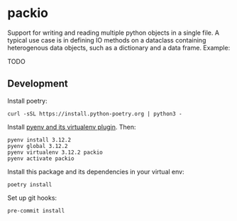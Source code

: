 # packio

Support for writing and reading multiple python objects in a single file. A typical use case is in defining IO methods on a dataclass containing heterogenous data objects, such as a dictionary and a data frame. Example:

TODO

## Development

Install poetry:
```
curl -sSL https://install.python-poetry.org | python3 -
```

Install [pyenv and its virtualenv plugin](https://github.com/pyenv/pyenv-virtualenv). Then:
```
pyenv install 3.12.2
pyenv global 3.12.2
pyenv virtualenv 3.12.2 packio
pyenv activate packio
```

Install this package and its dependencies in your virtual env:
```
poetry install
```

Set up git hooks:
```
pre-commit install
```
